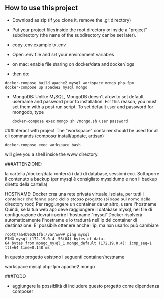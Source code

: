 How to use this project
-----------------------

- Download as zip (if you clone it, remove the .git directory)
- Put your project files inside the root directory or inside a "project" subdirectory (the name of the subdirectory can be set later). 
- copy .env.example to .env
- Open .env file and set your environment variables

- on mac: enable file sharing on docker/data and docker/logs
- then do:

```
docker-compose build apache2 mysql workspace mongo php-fpm
docker-compose up apache2 mysql mongo
```

- MongoDB: Unlike MySQL, MongoDB doesn't allow to set default username and password prior to installation. For this reason, you must set them with a post-run script. To set default user and password for mongodb, type
	```
	docker-compose exec mongo sh /mongo.sh user password
	```

###Interact with project:
The "workspace" container should be used for all cli commands (composer install/update, artisan)

```
docker-compose exec workspace bash
```

will give you a shell inside the www directory.


###ATTENZIONE:

la cartella /docker/data conterrà i dati di database, sessioni ecc. Sottoporre il contenuto a backup (per mysql è consigliato mysqldump e non il backup diretto della cartella)


HOSTNAME:
Docker crea una rete privata virtuale, isolata, per tutti i container che fanno parte dello stesso progetto (si basa sul nome della directory root)
Per raggiungere un container da un altro, usare l'hostname
Quindi, se la tua web app deve raggiungere il database mysql, nel file di configurazione dovrai inserire l'hostname "mysql"
Docker risolverà automaticamente l'hostname e lo tradurrà nell'ip del container di destinazione.
E' possibile ottenere anche l'ip, ma non usarlo: può cambiare

```
root@7aa4b96361fb:/var/www# ping mysql
PING mysql (172.19.0.4) 56(84) bytes of data.
64 bytes from mongo_mysql_1.mongo_default (172.19.0.4): icmp_seq=1 ttl=64 time=0.148 ms
```

In questo progetto esistono i seguenti container/hostname

workspace
mysql
php-fpm
apache2
mongo



###TODO
- aggiungere la possibilità di includere questo progetto come dipendenza composer
